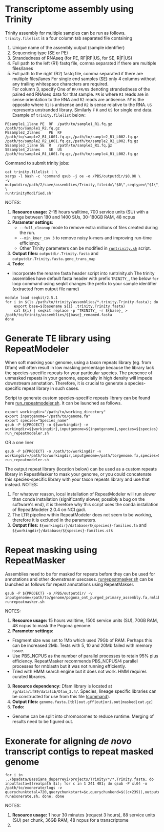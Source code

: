 # Transcriptome assembly using Trinity

Trinity assembly for multiple samples can be run as follows. `trinity.filelist` is a four column tab separated file containing
1. Unique name of the assembly output (sample identifier)
2. Sequencing type (SE or PE)
3. Strandedness of RNAseq (for PE, RF|RF|US, for SE, R|F|US)
4. Full path to the left (R1) fastq file, comma separated if there are multiple files/lanes
5. Full path to the right (R2) fastq file, comma separated if there are multiple files/lanes
For single end samples (SE) only 4 columns without any trailing whitespace characters are required.  
For column 3, specify One of `RF/FR/US` denoting strandedness of the paired end RNAseq data for that sample. `FR` is where `R1` reads are in sense orientation to the RNA and `R2` reads are antisense. `RF` is the opposite where `R1` is antisense and `R2` is sense relative to the RNA. `US` represents unstranded library. Similarly `F` `R` and `US` for single end data.  
Example of `trinity.filelist` below:
```
PEsample1_1lane	PE	RF	/path/to/sample1_R1.fq.gz	/path/to/sample1_R2.fq.gz
PEsample2_2lanes	PE	RF	/path/to/sample2_R1_L001.fq.gz,/path/to/sample2_R1_L002.fq.gz	/path/to/sample2_R2_L001.fq.gz,/path/to/sample2_R2_L002.fq.gz
SEsample3_1lane	SE	R	/path/to/sample3_R1.fq.gz
SEsample4_2lanes	SE	US	/path/to/sample4_R1_L001.fq.gz,/path/to/sample4_R1_L002.fq.gz
```
Command to submit trinity jobs:
```
cat trinity.filelist | \
xargs -l bash -c 'command qsub -j oe -o /PBS/outputdir/$0.OU \
-v outputdir=/path/2/save/assemblies/Trinity,fileid=\"$0\",seqtype=\"$1\",sstype=\"$2\",leftfq=\"$3\",rightfq=\"$4\" \
runtrinityModified.sh'
```

NOTES:
1. **Resource usage:** 2-15 hours walltime, 700 service units (SU) with a range between 180 and 1400 SUs, 30-180GB RAM, 48 ncpus
2. **Parameter settings:** 
   *  `--full_cleanup` mode to remove extra millions of files created during the run.
   *  `--min_kmer_cov 3` to remove noisy k-mers and improving run-time efficiency.
   *  Other Trinity parameters can be modified in [`runtrinity.sh`](https://github.com/kango2/pogo/blob/main/cmdscripts/runtrinity.sh) script.
3. **Output files:** `outputdir.Trinity.fasta` and `outputdir.Trinity.fasta.gene_trans_map`
4. **Todo:** 
  * Incorporate the rename fasta header script into runtrinity.sh
The trinity assemblies have default fasta header with prefix `TRINITY_`, the below `for` loop command using seqkit changes the prefix to your sample identifier (extracted from output file name)
```
module load seqkit/2.5.1
for i in $(ls /path/to/trinity/assemblies/*.trinity.Trinity.fasta); do
    export base=$(basename ${i} .trinity.Trinity.fasta)
    cat ${i} | seqkit replace -p ^TRINITY_ -r ${base}_ > /path/to/trinity/assemblies/${base}_renamed.fasta
done
```
# Generate TE library using RepeatModeler

When soft masking your genome, using a taxon repeats library (eg. from Dfam) will often result in low masking percentage because the library lack the species-specific repeats for your particular species. The presence of unmasked repeats in your genome, especially in high density will impede downstream annotation. Therefore, it is crucial to generate a species-specific repeat library in such cases.

Script to generate custom species-specific repeats library can be found here [run_repeatmodeler.sh](https://github.com/kango2/pogo/blob/main/cmdscripts/runrepeatmodeler.sh). It can be launched as follows.
```
export workingdir="/path/to/working_directory"
export inputgenome="/path/to/genome.fa"
export species="Species_name"
qsub -P ${PROJECT} -o ${workingdir} -v workingdir=${workingdir},inputgenome=${inputgenome},species=${species} run_repeatmodeler.sh
```
OR a one liner
```
qsub -P ${PROJECT} -o /path/to/workingdir -v workingdir=/path/to/workingdir,inputgenome=/path/to/genome.fa,species=Species_name run_repeatmodeler.sh
```
The output repeat library (location below) can be used as a custom repeats library in RepeatMasker to mask your genome, or you could concatenate this species-specific library with your taxon repeats library and use that instead.
NOTES:
1. For whatever reason, local installation of RepeatModeler will run slower than conda installation (significantly slower, possibly a bug on the software's end), it is therefore why this script uses the conda installation of RepeatModeler 2.0.4 on NCI gadi.
2. The LTR pipeline within RepeatModeler does not seem to be working, therefore it is excluded in the parameters.
3. **Output files:** `${workingdir}/database/${species}-families.fa` and `${workingdir}/database/${species}-families.stk`
 
# Repeat masking using RepeatMasker

Assemblies need to be for masked for repeats before they can be used for annotations and other downstream usecases. [runrepeatmasker.sh](https://github.com/kango2/pogo/blob/main/cmdscripts/runrepeatmakser.sh) can be launched as follows for repeat annotations using RepeatMakser.

```
qsub -P ${PROJECT} -o /PBS/outputdir/ -v inputgenome=/path/to/genome/pogona_ont_purged_primary_assembly.fa,rmlib=/g/data/if89/datalib/Dfam_3.4/Sauropsida.fasta,outputdir=/path/to/outputdir/forrepeatmasker runrepeatmasker.sh
```

NOTES:
1. **Resource usage:** 15 hours walltime, 1500 service units (SU), 70GB RAM, 48 ncpus to mask the Pogona genome. 
2. **Parameter settings:** 
  * Fragment size was set to 1Mb which used 79Gb of RAM. Perhaps this can be increased 2Mb. Tests with 5, 10 and 20Mb failed with memory issue.
  * Use PBS_NCPUS as the number of parallel processes to retain 95% plus efficiency. RepeatMasker recommends PBS_NCPUS/4 parallel processes for rmblastn but it was not running efficiently.
  * Tried with HMM search engine but it does not work. HMM requires curated libraries.
3. **Resource dependency:** Dfam library is located at `/g/data/if89/datalib/Dfam_3.4/`. Species, lineage specific libraries can be constructed for use from this file ([command](https://github.com/kango2/pogo/blob/main/utilscmds.md#generate-fasta-library-for-repeats-from-the-dfamh5)).
4. **Output files:** `genome.fasta.[tbl|out.gff|out|ori.out|masked|cat.gz]`
5. **Todo:** 
  * Genome can be split into chromosomes to reduce runtime. Merging of results need to be figured out.

# Exonerate for aligning *de novo* transcript contigs to repeat masked genome

```
for i in ../bpadata/Bassiana_duperreyi/projects/Trinity/*/*.Trinity.fasta; do inputfasta=$(realpath $i); for c in 1 241 481; do qsub -P xl04 -o /path/to/exonerate/logs -v querychunktotal=720,querychunkstart=$c,querychunkend=$((c+239)),outputdir=/path/to/exonerate/output,inputfasta=${inputfasta},targetgenome=/path/to/genome.fasta runexonerate.sh; done; done
```

NOTES:
1. **Resource usage:** 1 hour 30 minutes (request 3 hours), 88 service units (SU) per chunk, 36GB RAM, 48 ncpus for a transcriptome
2. 
